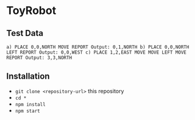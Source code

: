 # ToyRobot


## Test Data
`a)
PLACE 0,0,NORTH
MOVE
REPORT
Output: 0,1,NORTH
b)
PLACE 0,0,NORTH
LEFT
REPORT
Output: 0,0,WEST
c)
PLACE 1,2,EAST
MOVE
MOVE
LEFT
MOVE
REPORT
Output: 3,3,NORTH`

## Installation

* `git clone <repository-url>` this repository
* `cd *`
* `npm install`
* `npm start`

